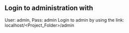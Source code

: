 ## Login to administration with
User: admin, 
Pass: admin
Login to admin by using the link: localhost/<Project_Folder>/admin


